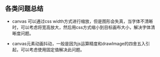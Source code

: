 ## 各类问题总结

* canvas 可以通过css width方式进行缩放，但是图形会失真，当字体不清晰时，可以考虑将宽高放大，然后用css方式缩小到目标画布大小，解决字体清晰度问题。

* canvas元素动画抖动，一般是因为js运算精度和drawImage的四舍五入引起，可以考虑使用固定值解决此问题。
